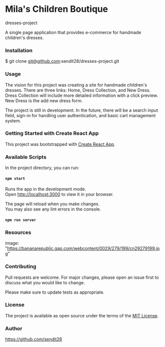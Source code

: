 # Mila's Children Boutique
dresses-project

A single page application that provides e-commerce for handmade children's dresses.

### Installation

$ git clone git@github.com:sendit28/dresses-project.git

### Usage

The vision for this project was creating a site for handmade children's dresses. There are three links: Home, Dress Collection, and New Dress.  Dress Collection will include more detailed information with a click preview.  New Dress is the add new dress form.

The project is still in development.  In the future, there will be a search input field, sign-in for handling user authentication, and basic cart management system.

### Getting Started with Create React App

This project was bootstrapped with [Create React App](https://github.com/facebook/create-react-app).

### Available Scripts

In the project directory, you can run:

#### `npm start`

Runs the app in the development mode.\
Open [http://localhost:3000](http://localhost:3000) to view it in your browser.

The page will reload when you make changes.\
You may also see any lint errors in the console.

#### `npm run server`

### Resources
image:
"https://bananarepublic.gap.com/webcontent/0029/279/199/cn29279199.jpg"

### Contributing
Pull requests are welcome. For major changes, please open an issue first to discuss what you would like to change.

Please make sure to update tests as appropriate.

### License
The project is available as open source under the terms of the [MIT License](https://opensource.org/licenses/MIT).

### Author
https://github.com/sendit28

